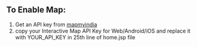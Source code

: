 ## To Enable Map:
1. Get an API key from [mapmyindia](https://www.mapmyindia.com/api/dashboard)
2. copy your Interactive Map API Key for Web/Android/iOS and replace it with YOUR_API_KEY in 25th line of home.jsp file 
